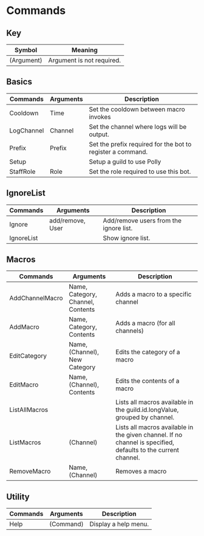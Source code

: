 # Commands

## Key 
| Symbol      | Meaning                        |
| ----------- | ------------------------------ |
| (Argument)  | Argument is not required.      |

## Basics
| Commands   | Arguments | Description                                                |
| ---------- | --------- | ---------------------------------------------------------- |
| Cooldown   | Time      | Set the cooldown between macro invokes                     |
| LogChannel | Channel   | Set the channel where logs will be output.                 |
| Prefix     | Prefix    | Set the prefix required for the bot to register a command. |
| Setup      |           | Setup a guild to use Polly                                 |
| StaffRole  | Role      | Set the role required to use this bot.                     |

## IgnoreList
| Commands   | Arguments        | Description                            |
| ---------- | ---------------- | -------------------------------------- |
| Ignore     | add/remove, User | Add/remove users from the ignore list. |
| IgnoreList |                  | Show ignore list.                      |

## Macros
| Commands        | Arguments                         | Description                                                                                                   |
| --------------- | --------------------------------- | ------------------------------------------------------------------------------------------------------------- |
| AddChannelMacro | Name, Category, Channel, Contents | Adds a macro to a specific channel                                                                            |
| AddMacro        | Name, Category, Contents          | Adds a macro (for all channels)                                                                               |
| EditCategory    | Name, (Channel), New Category     | Edits the category of a macro                                                                                 |
| EditMacro       | Name, (Channel), Contents         | Edits the contents of a macro                                                                                 |
| ListAllMacros   |                                   | Lists all macros available in the guild.id.longValue, grouped by channel.                                     |
| ListMacros      | (Channel)                         | Lists all macros available in the given channel. If no channel is specified, defaults to the current channel. |
| RemoveMacro     | Name, (Channel)                   | Removes a macro                                                                                               |

## Utility
| Commands | Arguments | Description          |
| -------- | --------- | -------------------- |
| Help     | (Command) | Display a help menu. |

